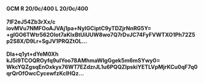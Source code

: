 #### GCM R 20/0c/400 L 20/0c/400
**7IF2eJ54Zb3rXx/c**<br/>**iovMVu7NMFOoAJVAj1pa+NyIGCiptC9yTDZjrNnRG5Y=**<br/>**+glGO6TWtr562OIot7aKlxBtUiUUW8wo7Q7rDvJC74FyFVWTXO1Ph72Z5p2S8X/D9Lr+SgJV1PRQZtOL...**<br/><br/>
**DIa+q1yt+dYeM0Xh**<br/>**kJ5i9TCOQROyfq9uIYoo78AMhmaWIgGgek5m6mSYwy0=**<br/>**WkcYQZgsqEnOxkyx76WT7EZdzrJL1u6PQQZIpskiYETLVpMjrKCu0qF7q0qrQrOfOwcCycewfzKcIHQz...**